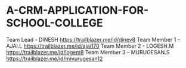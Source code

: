# A-CRM-APPLICATION-FOR-SCHOOL-COLLEGE 
Team Lead - DINESH https://trailblazer.me/id/dinev8
 Team Member 1 - AJAI.L https://trailblazer.me/id/ajai170
Team Member 2 - LOGESH.M https://trailblazer.me/id/logem8
Team Member 3 – MURUGESAN.S https://trailblazer.me/id/mmurugesan12
